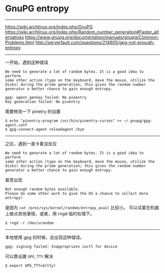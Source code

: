 # GnuPG entropy

---

https://wiki.archlinux.org/index.php/GnuPG
https://wiki.archlinux.org/index.php/Random_number_generation#Faster_alternatives
https://www.gnupg.org/documentation/manuals/gnupg/Common-Problems.html
http://serverfault.com/questions/214605/gpg-not-enough-entropy

---

一开始，遇到这种错误

```
We need to generate a lot of random bytes. It is a good idea to perform
some other action (type on the keyboard, move the mouse, utilize the
disks) during the prime generation; this gives the random number
generator a better chance to gain enough entropy.

gpg: agent_genkey failed: No pinentry
Key generation failed: No pinentry
```

需要修改一下 pinetry 的设置

```
$ echo "pinentry-program /usr/bin/pinentry-curses" >> ~/.gnupg/gpg-agent.conf
$ gpg-connect-agent reloadagent /bye
```

---

之后，遇到一直卡着没反应

```
We need to generate a lot of random bytes. It is a good idea to perform
some other action (type on the keyboard, move the mouse, utilize the
disks) during the prime generation; this gives the random number
generator a better chance to gain enough entropy.
```

甚至出现

```
Not enough random bytes available.
Please do some other work to give the OS a chance to collect more entropy!
```

是因为 `cat /proc/sys/kernel/random/entropy_avail` 比较小。
可以试着在机器上做点其他事情，或者，用 rngd 临时处理下。

```
$ rngd -r /dev/urandom
```

---

本地使用 gpg 的时候，会出现这种错误。

```
gpg: signing failed: Inappropriate ioctl for device
```

可以靠设置 `GPG_TTY` 解决

```
$ export GPG_TTY=$(tty)
```
